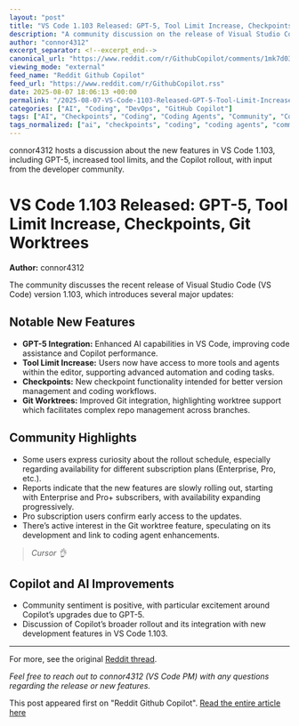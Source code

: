 ```yaml
---
layout: "post"
title: "VS Code 1.103 Released: GPT-5, Tool Limit Increase, Checkpoints, Git Worktrees"
description: "A community discussion on the release of Visual Studio Code 1.103, highlighting new features such as GPT-5 integration, increased tool limits, checkpoints, and Git worktree enhancements. The conversation touches on Copilot availability, rollout logistics for different subscription plans, and users’ first impressions."
author: "connor4312"
excerpt_separator: <!--excerpt_end-->
canonical_url: "https://www.reddit.com/r/GithubCopilot/comments/1mk7d03/vs_code_1103_released_with_gpt5_tool_limit/"
viewing_mode: "external"
feed_name: "Reddit Github Copilot"
feed_url: "https://www.reddit.com/r/GithubCopilot.rss"
date: 2025-08-07 18:06:13 +00:00
permalink: "/2025-08-07-VS-Code-1103-Released-GPT-5-Tool-Limit-Increase-Checkpoints-Git-Worktrees.html"
categories: ["AI", "Coding", "DevOps", "GitHub Copilot"]
tags: ["AI", "Checkpoints", "Coding", "Coding Agents", "Community", "Copilot Rollout", "Development Tools", "DevOps", "Enterprise Plan", "Git Worktrees", "GitHub Copilot", "GPT 5", "Microsoft", "Pro Subscription", "Tool Limit Increase", "Visual Studio Code", "VS Code 1.103"]
tags_normalized: ["ai", "checkpoints", "coding", "coding agents", "community", "copilot rollout", "development tools", "devops", "enterprise plan", "git worktrees", "github copilot", "gpt 5", "microsoft", "pro subscription", "tool limit increase", "visual studio code", "vs code 1 dot 103"]
---
```


connor4312 hosts a discussion about the new features in VS Code 1.103, including GPT-5, increased tool limits, and the Copilot rollout, with input from the developer community.<!--excerpt_end-->

# VS Code 1.103 Released: GPT-5, Tool Limit Increase, Checkpoints, Git Worktrees

**Author:** connor4312

The community discusses the recent release of Visual Studio Code (VS Code) version 1.103, which introduces several major updates:

## Notable New Features

- **GPT-5 Integration:** Enhanced AI capabilities in VS Code, improving code assistance and Copilot performance.
- **Tool Limit Increase:** Users now have access to more tools and agents within the editor, supporting advanced automation and coding tasks.
- **Checkpoints:** New checkpoint functionality intended for better version management and coding workflows.
- **Git Worktrees:** Improved Git integration, highlighting worktree support which facilitates complex repo management across branches.

## Community Highlights

- Some users express curiosity about the rollout schedule, especially regarding availability for different subscription plans (Enterprise, Pro, etc.).
- Reports indicate that the new features are slowly rolling out, starting with Enterprise and Pro+ subscribers, with availability expanding progressively.
- Pro subscription users confirm early access to the updates.
- There’s active interest in the Git worktree feature, speculating on its development and link to coding agent enhancements.

> *Cursor 👌*

## Copilot and AI Improvements

- Community sentiment is positive, with particular excitement around Copilot’s upgrades due to GPT-5.
- Discussion of Copilot’s broader rollout and its integration with new development features in VS Code 1.103.

---

For more, see the original [Reddit thread](https://www.reddit.com/r/GithubCopilot/comments/1mk7d03/vs_code_1103_released_with_gpt5_tool_limit/).

*Feel free to reach out to connor4312 (VS Code PM) with any questions regarding the release or new features.*

This post appeared first on "Reddit Github Copilot". [Read the entire article here](https://www.reddit.com/r/GithubCopilot/comments/1mk7d03/vs_code_1103_released_with_gpt5_tool_limit/)
